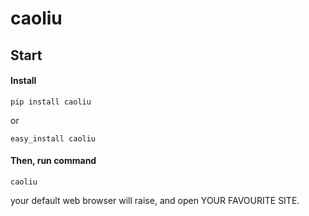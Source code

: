 caoliu
======

Start
-----
#### Install ####

```
pip install caoliu
```

or

```
easy_install caoliu

```

#### Then, run command ####

```
caoliu
```

your default web browser will raise, and open YOUR FAVOURITE SITE.


